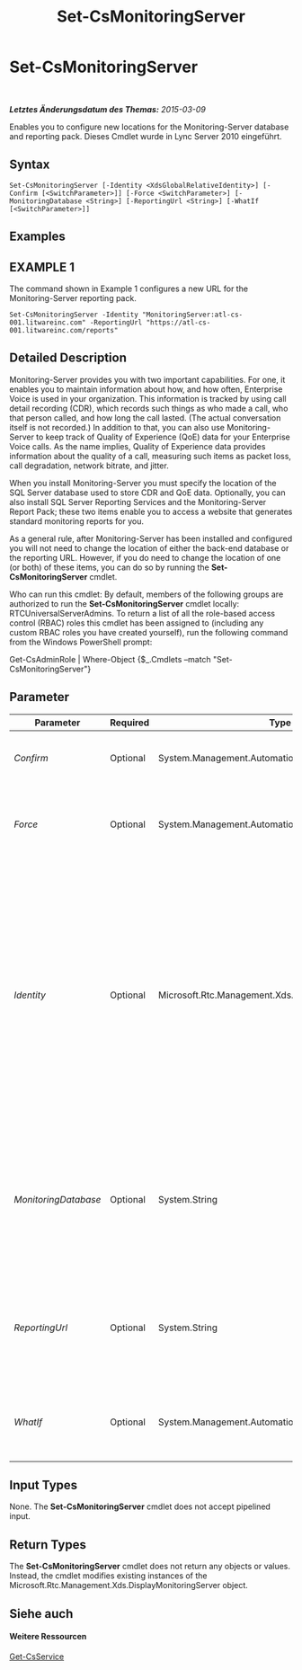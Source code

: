 ﻿---
title: Set-CsMonitoringServer
TOCTitle: Set-CsMonitoringServer
ms:assetid: 2c6d6660-7e41-4c56-9e04-27c3d1ea3b95
ms:mtpsurl: https://technet.microsoft.com/de-de/library/Gg425776(v=OCS.15)
ms:contentKeyID: 49293555
ms.date: 05/19/2016
mtps_version: v=OCS.15
ms.translationtype: HT
---

# Set-CsMonitoringServer

 

_**Letztes Änderungsdatum des Themas:** 2015-03-09_

Enables you to configure new locations for the Monitoring-Server database and reporting pack. Dieses Cmdlet wurde in Lync Server 2010 eingeführt.

## Syntax

    Set-CsMonitoringServer [-Identity <XdsGlobalRelativeIdentity>] [-Confirm [<SwitchParameter>]] [-Force <SwitchParameter>] [-MonitoringDatabase <String>] [-ReportingUrl <String>] [-WhatIf [<SwitchParameter>]]

## Examples

## EXAMPLE 1

The command shown in Example 1 configures a new URL for the Monitoring-Server reporting pack.

    Set-CsMonitoringServer -Identity "MonitoringServer:atl-cs-001.litwareinc.com" -ReportingUrl "https://atl-cs-001.litwareinc.com/reports"

## Detailed Description

Monitoring-Server provides you with two important capabilities. For one, it enables you to maintain information about how, and how often, Enterprise Voice is used in your organization. This information is tracked by using call detail recording (CDR), which records such things as who made a call, who that person called, and how long the call lasted. (The actual conversation itself is not recorded.) In addition to that, you can also use Monitoring-Server to keep track of Quality of Experience (QoE) data for your Enterprise Voice calls. As the name implies, Quality of Experience data provides information about the quality of a call, measuring such items as packet loss, call degradation, network bitrate, and jitter.

When you install Monitoring-Server you must specify the location of the SQL Server database used to store CDR and QoE data. Optionally, you can also install SQL Server Reporting Services and the Monitoring-Server Report Pack; these two items enable you to access a website that generates standard monitoring reports for you.

As a general rule, after Monitoring-Server has been installed and configured you will not need to change the location of either the back-end database or the reporting URL. However, if you do need to change the location of one (or both) of these items, you can do so by running the **Set-CsMonitoringServer** cmdlet.

Who can run this cmdlet: By default, members of the following groups are authorized to run the **Set-CsMonitoringServer** cmdlet locally: RTCUniversalServerAdmins. To return a list of all the role-based access control (RBAC) roles this cmdlet has been assigned to (including any custom RBAC roles you have created yourself), run the following command from the Windows PowerShell prompt:

Get-CsAdminRole | Where-Object {$\_.Cmdlets –match "Set-CsMonitoringServer"}

## Parameter


<table>
<colgroup>
<col style="width: 25%" />
<col style="width: 25%" />
<col style="width: 25%" />
<col style="width: 25%" />
</colgroup>
<thead>
<tr class="header">
<th>Parameter</th>
<th>Required</th>
<th>Type</th>
<th>Description</th>
</tr>
</thead>
<tbody>
<tr class="odd">
<td><p><em>Confirm</em></p></td>
<td><p>Optional</p></td>
<td><p>System.Management.Automation.SwitchParameter</p></td>
<td><p>Fordert Sie vor der Ausführung des Befehls zum Bestätigen auf.</p></td>
</tr>
<tr class="even">
<td><p><em>Force</em></p></td>
<td><p>Optional</p></td>
<td><p>System.Management.Automation.SwitchParameter</p></td>
<td><p>Suppresses the display of any non-fatal error message that might occur when running the command.</p></td>
</tr>
<tr class="odd">
<td><p><em>Identity</em></p></td>
<td><p>Optional</p></td>
<td><p>Microsoft.Rtc.Management.Xds.XdsGlobalRelativeIdentity</p></td>
<td><p>Service location of the Monitoring-Server to be modified. For example: -Identity &quot;MonitoringServer:atl-cs-001.litwareinc.com&quot;. You can retrieve the Identity for all of your Monitoring-Server by using this command:</p>
<p>Get-CsService –MonitoringServer | Select-Object Identity.</p>
<p>Note that you can leave off the prefix &quot;MonitoringServer:&quot; when specifying a Monitoring-Server. For example: -Identity &quot;atl-cs-001.litwareinc.com&quot;.</p></td>
</tr>
<tr class="even">
<td><p><em>MonitoringDatabase</em></p></td>
<td><p>Optional</p></td>
<td><p>System.String</p></td>
<td><p>Service location for the new Monitoring-Server database. For example: -MonitoringDatabase &quot;MonitoringDatabase:atl-sql-001.litwareinc.com&quot;. Make sure you use the service location of the database store and not the SQL Server path name.</p></td>
</tr>
<tr class="odd">
<td><p><em>ReportingUrl</em></p></td>
<td><p>Optional</p></td>
<td><p>System.String</p></td>
<td><p>URL for the Monitoring-Server reports. Note that these reports will not be available unless you install SQL Server Reporting Services and the Monitoring-Server Report Pack.</p></td>
</tr>
<tr class="even">
<td><p><em>WhatIf</em></p></td>
<td><p>Optional</p></td>
<td><p>System.Management.Automation.SwitchParameter</p></td>
<td><p>Beschreibt die Auswirkungen einer Ausführung des Befehls, ohne den Befehl tatsächlich auszuführen.</p></td>
</tr>
</tbody>
</table>


## Input Types

None. The **Set-CsMonitoringServer** cmdlet does not accept pipelined input.

## Return Types

The **Set-CsMonitoringServer** cmdlet does not return any objects or values. Instead, the cmdlet modifies existing instances of the Microsoft.Rtc.Management.Xds.DisplayMonitoringServer object.

## Siehe auch

#### Weitere Ressourcen

[Get-CsService](get-csservice.md)

